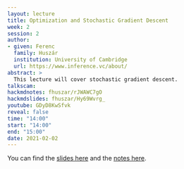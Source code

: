 ```yaml
---
layout: lecture
title: Optimization and Stochastic Gradient Descent
week: 2
session: 2
author:
- given: Ferenc
  family: Huszár
  institution: University of Cambridge
  url: https://www.inference.vc/about/
abstract: >
  This lecture will cover stochastic gradient descent.
talkscam:
hackmdnotes: fhuszar/rJWAWC7gO
hackmdslides: fhuszar/Hy69Wvrg_
youtube: GDyD8KwSfvk
reveal: false
time: "14:00"
start: "14:00"
end: "15:00"
date: 2021-02-02
---
```



You can find the [slides here](https://hackmd.io/@fhuszar/Hy69Wvrg_) and the [notes here](https://hackmd.io/@fhuszar/rJWAWC7gO).

<!--No Free Lunch for Optimization: <https://ti.arc.nasa.gov/m/profile/dhw/papers/78.pdf> <https://link.springer.com/chapter/10.1007%2F978-3-030-12767-1_5>
Survey of Optimization methods for DeepNNs: <https://arxiv.org/abs/2007.01547>


Related publications and links will appear here.

* SGD (why it works, high variance estimator etc)
* Adam
* RMS PropMixed mode-->

